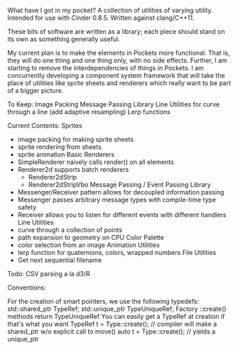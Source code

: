 What have I got in my pocket?
A collection of utilities of varying utility.
Intended for use with Cinder 0.8.5.
Written against clang/C++11.

These bits of software are written as a library; each piece should stand
on its own as something generally useful.

My current plan is to make the elements in Pockets more functional.
That is, they will do one thing and one thing only, with no side effects.
Further, I am starting to remove the interdependencies of things in Pockets.
I am concurrently developing a component system framework that will take
the place of utilities like sprite sheets and renderers which really want to
be part of a bigger picture.

To Keep:
Image Packing
Message Passing Library
Line Utilities for curve through a line (add adaptive resampling)
Lerp functions

Current Contents:
Sprites
- image packing for making sprite sheets
- sprite rendering from sheets
- sprite animation
Basic Renderers
- SimpleRenderer naively calls render() on all elements
- Renderer2d supports batch renderers
	- Renderer2dStrip
	- Renderer2dStripVbo
Message Passing / Event Passing Library
- Messenger/Receiver pattern allows for decoupled information passing
- Messenger<T> passes arbitrary message types with compile-time type safety
- Receiver<T> allows you to listen for different events with different handlers
Line Utilities
- curve through a collection of points
- path expansion to geometry on CPU
Color Palette
- color selection from an image
Animation Utilities
- lerp function for quaternions, colors, wrapped numbers
File Utilities
- Get next sequential filename

Todo:
CSV parsing a la d3/R

Conventions:

For the creation of smart pointers, we use the following typedefs:  
    std::shared_ptr<class Type>	TypeRef;
    std::unique_ptr<class Type> TypeUniqueRef;
Factory ::create() methods return TypeUniqueRef
You can easily get a TypeRef at creation if that's what you want
TypeRef t = Type::create(); // compiler will make a shared_ptr w/o explicit call to move()
auto t = Type::create(); // yields a unique_ptr
